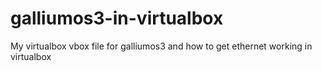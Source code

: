 # galliumos3-in-virtualbox
My virtualbox vbox file for galliumos3 and how to get ethernet working in virtualbox
